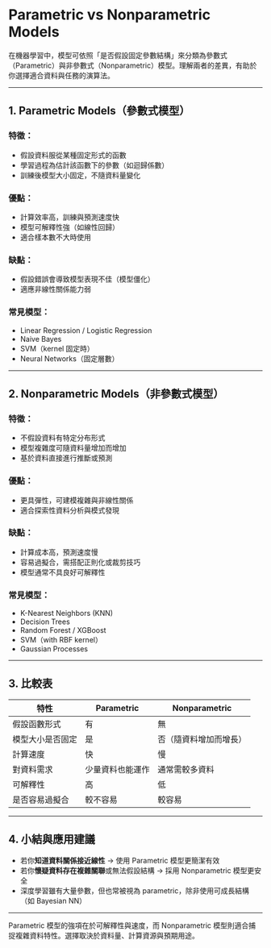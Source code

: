 # Parametric vs Nonparametric Models

在機器學習中，模型可依照「是否假設固定參數結構」來分類為參數式（Parametric）與非參數式（Nonparametric）模型。理解兩者的差異，有助於你選擇適合資料與任務的演算法。

---

## 1. Parametric Models（參數式模型）

### 特徵：
- 假設資料服從某種固定形式的函數
- 學習過程為估計該函數下的參數（如迴歸係數）
- 訓練後模型大小固定，不隨資料量變化

### 優點：
- 計算效率高，訓練與預測速度快
- 模型可解釋性強（如線性回歸）
- 適合樣本數不大時使用

### 缺點：
- 假設錯誤會導致模型表現不佳（模型僵化）
- 適應非線性關係能力弱

### 常見模型：
- Linear Regression / Logistic Regression
- Naive Bayes
- SVM（kernel 固定時）
- Neural Networks（固定層數）

---

## 2. Nonparametric Models（非參數式模型）

### 特徵：
- 不假設資料有特定分布形式
- 模型複雜度可隨資料量增加而增加
- 基於資料直接進行推斷或預測

### 優點：
- 更具彈性，可建模複雜與非線性關係
- 適合探索性資料分析與模式發現

### 缺點：
- 計算成本高，預測速度慢
- 容易過擬合，需搭配正則化或裁剪技巧
- 模型通常不具良好可解釋性

### 常見模型：
- K-Nearest Neighbors (KNN)
- Decision Trees
- Random Forest / XGBoost
- SVM（with RBF kernel）
- Gaussian Processes

---

## 3. 比較表
| 特性               | Parametric                  | Nonparametric               |
|--------------------|-----------------------------|-----------------------------|
| 假設函數形式       | 有                          | 無                          |
| 模型大小是否固定   | 是                          | 否（隨資料增加而增長）      |
| 計算速度           | 快                          | 慢                          |
| 對資料需求         | 少量資料也能運作             | 通常需較多資料              |
| 可解釋性           | 高                          | 低                          |
| 是否容易過擬合     | 較不容易                    | 較容易                      |

---

## 4. 小結與應用建議
- 若你**知道資料關係接近線性** → 使用 Parametric 模型更簡潔有效
- 若你**懷疑資料存在複雜關聯**或無法假設結構 → 採用 Nonparametric 模型更安全
- 深度學習雖有大量參數，但也常被視為 parametric，除非使用可成長結構（如 Bayesian NN）

---

Parametric 模型的強項在於可解釋性與速度，而 Nonparametric 模型則適合捕捉複雜資料特性。選擇取決於資料量、計算資源與預期用途。

